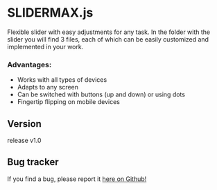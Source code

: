 # SLIDERMAX.js

Flexible slider with easy adjustments for any task. In the folder with the slider you will find 3 files, each of which can be easily customized and implemented in your work.

<h3>Advantages:</h3>

<ul>
  <li>Works with all types of devices</li>
  <li>Adapts to any screen</li>
  <li>Can be switched with buttons (up and down) or using dots</li>
  <li>Fingertip flipping on mobile devices</li>
</ul>

<h2>Version</h2>

release v1.0

<h2>Bug tracker</h2>

If you find a bug, please report it <a href="https://github.com/Maximkooo/slidermax.js/issues">here on Github!</a> 
